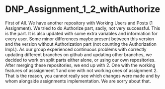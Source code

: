 # DNP_Assignment_1_2_withAuthorize


First of All. We have another repository with Working Users and Posts (1 Assignment).
We tried to do Authorize part, sadly, not very successful. This is the part. It is also updated with some extra variables and information
for every user. Some minor differences maybe present between this version and the version without Authorization part (not counting the Authorization Impl.).
As our group experienced continuous problems with correctly updating different branches on github and updating other branches, we decided to work
on split parts either alone, or using our own repositories. After merging these repositories, we end up with 2. One with the working features of asssignment
1 and one with not working ones of assignment 2. That is the reason, you cannot really see which changes were made and by whom alongside assignments implementation.
We are sorry about that.
